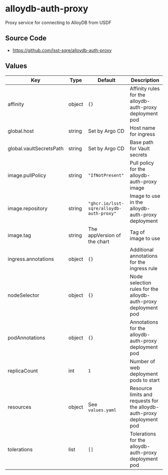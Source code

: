 # alloydb-auth-proxy

Proxy service for connecting to AlloyDB from USDF

## Source Code

* <https://github.com/lsst-sqre/alloydb-auth-proxy>

## Values

| Key | Type | Default | Description |
|-----|------|---------|-------------|
| affinity | object | `{}` | Affinity rules for the alloydb-auth-proxy deployment pod |
| global.host | string | Set by Argo CD | Host name for ingress |
| global.vaultSecretsPath | string | Set by Argo CD | Base path for Vault secrets |
| image.pullPolicy | string | `"IfNotPresent"` | Pull policy for the alloydb-auth-proxy image |
| image.repository | string | `"ghcr.io/lsst-sqre/alloydb-auth-proxy"` | Image to use in the alloydb-auth-proxy deployment |
| image.tag | string | The appVersion of the chart | Tag of image to use |
| ingress.annotations | object | `{}` | Additional annotations for the ingress rule |
| nodeSelector | object | `{}` | Node selection rules for the alloydb-auth-proxy deployment pod |
| podAnnotations | object | `{}` | Annotations for the alloydb-auth-proxy deployment pod |
| replicaCount | int | `1` | Number of web deployment pods to start |
| resources | object | See `values.yaml` | Resource limits and requests for the alloydb-auth-proxy deployment pod |
| tolerations | list | `[]` | Tolerations for the alloydb-auth-proxy deployment pod |
